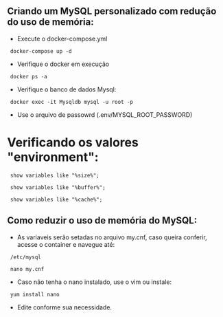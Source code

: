 ## Criando um MySQL personalizado com redução do uso de memória:

- Execute o docker-compose.yml
<pre><code> docker-compose up -d </pre></code>

- Verifique o docker em execução
<pre><code> docker ps -a </pre></code>

- Verifique o banco de dados Mysql:
<pre><code> docker exec -it Mysqldb mysql -u root -p </pre></code>

- Use o arquivo de passowrd (.env/MYSQL_ROOT_PASSWORD)

# Verificando os valores "environment":

<pre><code> show variables like "%size%"; </pre></code>
<pre><code> show variables like "%buffer%"; </pre></code>
<pre><code> show variables like "%cache%"; </pre></code>

## Como reduzir o uso de memória do MySQL:

- As variaveis serão setadas no arquivo my.cnf, caso queira conferir, acesse o container e navegue até: 

<pre><code> /etc/mysql </pre></code>
<pre><code> nano my.cnf </pre></code>

- Caso não tenha o nano instalado, use o vim ou instale: 

<pre><code> yum install nano </pre></code>

- Edite conforme sua necessidade.




